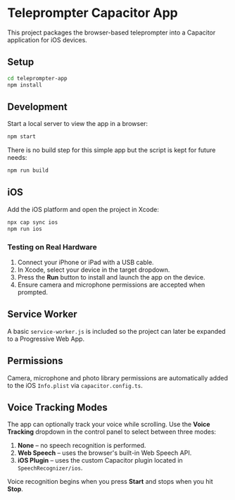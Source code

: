 # Teleprompter Capacitor App

This project packages the browser-based teleprompter into a Capacitor application for iOS devices.

## Setup

```bash
cd teleprompter-app
npm install
```

## Development

Start a local server to view the app in a browser:

```bash
npm start
```

There is no build step for this simple app but the script is kept for future needs:

```bash
npm run build
```

## iOS

Add the iOS platform and open the project in Xcode:

```bash
npx cap sync ios
npm run ios
```

### Testing on Real Hardware

1. Connect your iPhone or iPad with a USB cable.
2. In Xcode, select your device in the target dropdown.
3. Press the **Run** button to install and launch the app on the device.
4. Ensure camera and microphone permissions are accepted when prompted.

## Service Worker

A basic `service-worker.js` is included so the project can later be expanded to a Progressive Web App.

## Permissions

Camera, microphone and photo library permissions are automatically added to the iOS `Info.plist` via `capacitor.config.ts`.

## Voice Tracking Modes

The app can optionally track your voice while scrolling. Use the **Voice Tracking**
dropdown in the control panel to select between three modes:

1. **None** – no speech recognition is performed.
2. **Web Speech** – uses the browser's built-in Web Speech API.
3. **iOS Plugin** – uses the custom Capacitor plugin located in `SpeechRecognizer/ios`.

Voice recognition begins when you press **Start** and stops when you hit **Stop**.
